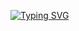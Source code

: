
[![Typing SVG](https://readme-typing-svg.demolab.com?font=Exo+2&size=21&duration=6000&pause=1000&color=8756F7&background=361EFF00&center=true&vCenter=true&width=435&lines=Hi%F0%9F%91%8B+I'm+Mila;%E2%9C%A8Welcome+to+my+Github%E2%9C%A8)](https://git.io/typing-svg)


<!--
**kioalice/kioalice** is a ✨ _special_ ✨ repository because its `README.md` (this file) appears on your GitHub profile.

Here are some ideas to get you started:

- 🔭 I’m currently working on ...
- 🌱 I’m currently learning ...
- 👯 I’m looking to collaborate on ...
- 🤔 I’m looking for help with ...
- 💬 Ask me about ...
- 📫 How to reach me: ...
- 😄 Pronouns: ...
- ⚡ Fun fact: ...
-->
